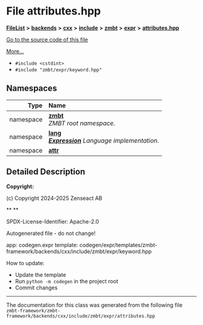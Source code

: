 

# File attributes.hpp



[**FileList**](files.md) **>** [**backends**](dir_e0e3bad64fbfd08934d555b945409197.md) **>** [**cxx**](dir_2a0640ff8f8d193383b3226ce9e70e40.md) **>** [**include**](dir_33cabc3ab2bb40d6ea24a24cae2f30b8.md) **>** [**zmbt**](dir_2115e3e51895e4107b806d6d2319263e.md) **>** [**expr**](dir_5ca6873c4d246ae1a35f5fe5ff3edd5d.md) **>** [**attributes.hpp**](attributes_8hpp.md)

[Go to the source code of this file](attributes_8hpp_source.md)

[More...](#detailed-description)

* `#include <cstdint>`
* `#include "zmbt/expr/keyword.hpp"`













## Namespaces

| Type | Name |
| ---: | :--- |
| namespace | [**zmbt**](namespacezmbt.md) <br>_ZMBT root namespace._  |
| namespace | [**lang**](namespacezmbt_1_1lang.md) <br>[_**Expression**_](classzmbt_1_1lang_1_1Expression.md) _Language implementation._ |
| namespace | [**attr**](namespacezmbt_1_1lang_1_1attr.md) <br> |




















































## Detailed Description




**Copyright:**

(c) Copyright 2024-2025 Zenseact AB 




**
**

SPDX-License-Identifier: Apache-2.0


Autogenerated file - do not change!


app: codegen.expr template: codegen/expr/templates/zmbt-framework/backends/cxx/include/zmbt/expr/keyword.hpp


How to update:
* Update the template
* Run `python -m codegen` in the project root
* Commit changes 




    

------------------------------
The documentation for this class was generated from the following file `zmbt-framework/zmbt-framework/backends/cxx/include/zmbt/expr/attributes.hpp`

